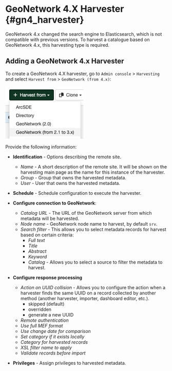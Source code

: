# GeoNetwork 4.X Harvester {#gn4_harvester}

GeoNetwork 4.x changed the search engine to Elasticsearch, which is not compatible with previous versions. To harvest a catalogue based on GeoNetwork 4.x, this harvesting type is required.

## Adding a GeoNetwork 4.x Harvester

To create a GeoNetwork 4.X harvester, go to `Admin console` > `Harvesting` and select `Harvest from` > `GeoNetwork (from 4.x)`:

![](img/add-geonetwork-3-harvester.png)

Provide the following information:
- **Identification** - Options describing the remote site.
  - *Name* - A short description of the remote site. It will be shown on the harvesting main page as the name for this instance of the harvester.
  - *Group* - Group that owns the harvested metadata.
  - *User* - User that owns the harvested metadata.
- **Schedule** - Schedule configuration to execute the harvester.
- **Configure connection to GeoNetwork**:
  - *Catalog URL* - The URL of the GeoNetwork server from which metadata will be harvested.
  - *Node name* - GeoNetwork node name to harvest, by default `srv`.
  - *Search filter* - This allows you to select metadata records for harvest based on certain criteria:
    - *Full text*
    - *Title*
    - *Abstract*
    - *Keyword*
    - *Catalog* - Allows you to select a source to filter the metadata to harvest.

- **Configure response processing**
  - *Action on UUID collision* - Allows you to configure the action when a harvester finds the same UUID on a record collected by another method (another harvester, importer, dashboard editor, etc.).
    - skipped (default)
    - overridden
    - generate a new UUID
  - *Remote authentication*
  - *Use full MEF format*
  - *Use change date for comparison*
  - *Set category if it exists locally*
  - *Category for harvested records*
  - *XSL filter name to apply*
  - *Validate records before import*

- **Privileges** - Assign privileges to harvested metadata.
